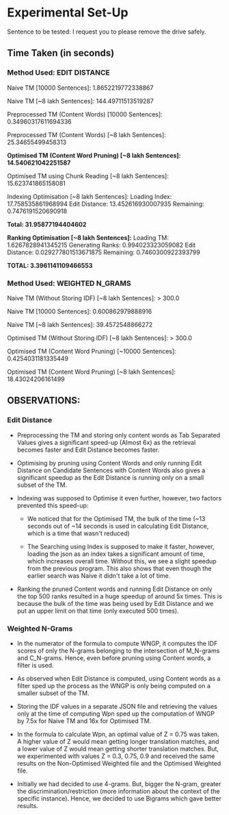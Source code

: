 # Experimental Set-Up

Sentence to be tested: I request you to please remove the drive safely.

## Time Taken (in seconds)

### Method Used: EDIT DISTANCE

Naive TM [10000 Sentences]: 1.8652219772338867

Naive TM [~8 lakh Sentences]: 144.49711513519287

Preprocessed TM (Content Words) [10000 Sentences]: 0.34960317611694336

Preprocessed TM (Content Words) [~8 lakh Sentences]: 25.34655499458313

**Optimised TM (Content Word Pruning) [~8 lakh Sentences]: 14.540621042251587**

Optimised TM using Chunk Reading [~8 lakh Sentences]: 15.623741865158081

Indexing Optimisation [~8 lakh Sentences]: 
Loading Index: 	17.758535861968994
Edit Distance: 	13.452616930007935
Remaining: 		0.7476191520690918

**Total: 			31.95877194404602**

**Ranking Optimisation [~8 lakh Sentences]:**
Loading TM: 		1.6267828941345215
Generating Ranks: 	0.994023323059082
Edit Distance:		0.029277801513671875
Remaining: 			0.7460300922393799

**TOTAL:			3.3961141109466553**

### Method Used: WEIGHTED N_GRAMS

Naive TM (Without Storing IDF) [~8 lakh Sentences]: > 300.0

Naive TM [10000 Sentences]: 0.600862979888916

Naive TM [~8 lakh Sentences]: 39.4572548866272

Optimised TM (Without Storing IDF) [~8 lakh Sentences]: > 300.0

Optimised TM (Content Word Pruning) [~10000 Sentences]: 0.4254031181335449

Optimised TM (Content Word Pruning) [~8 lakh Sentences]: 18.43024206161499



## OBSERVATIONS:

### Edit Distance

- Preprocessing the TM and storing only content words as Tab Separated Values gives a significant speed-up (Almost 6x) as the retrieval becomes faster and Edit Distance becomes faster.

- Optimising by pruning using Content Words and only running Edit Distance on Candidate Sentences with Content Words also gives a significant speedup as the Edit Distance is running only on a small subset of the TM.

- Indexing was supposed to Optimise it even further, however, two factors prevented this speed-up:
	- We noticed that for the Optimised TM, the bulk of the time (~13 seconds out of ~14 seconds is used in calculating Edit Distance, which is a time that wasn't reduced)

	- The Searching using Index is supposed to make it faster, however, loading the json as an index takes a significant amount of time, which increases overall time. Without this, we see a slight speedup from the previous program. This also shows that even though the earlier search was Naive it didn't take a lot of time.

- Ranking the pruned Content words and running Edit Distance on only the top 500 ranks resulted in a huge speedup of around 5x times. This is because the bulk of the time was being used by Edit Distance and we put an upper limit on that time (only executed 500 times).

### Weighted N-Grams

 - In the numerator of the formula to compute WNGP, it computes the IDF scores of only the N-grams belonging to the intersection of M_N-grams and C_N-grams. Hence, even before pruning using Content words, a filter is used. 

 - As observed when Edit Distance is computed, using Content words as a filter sped up the process as the WNGP is only being computed on a smaller subset of the TM.

 - Storing the IDF values in a separate JSON file and retrieving the values only at the time of computing Wpn sped up the computation of WNGP by 7.5x for Naive TM and 16x for Optimised TM.

 - In the formula to calculate Wpn, an optimal value of Z = 0.75 was taken. A higher value of Z would mean getting longer translation matches, and a lower value of Z would mean getting shorter translation matches. But, we experimented with values Z = 0.3, 0.75, 0.9 and received the same results on the Non-Optimised Weighted file and the Optimised Weighted file. 

 - Initially we had decided to use 4-grams. But, bigger the N-gram, greater the discrimination/restriction (more information about the context of the specific instance). Hence, we decided to use Bigrams which gave better results. 